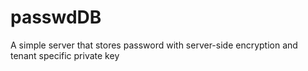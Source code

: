 # passwdDB
A simple server that stores password with server-side encryption and tenant specific private key
